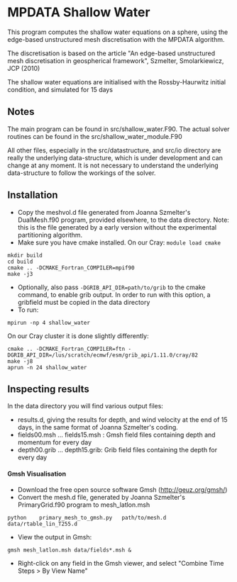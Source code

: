 # MPDATA Shallow Water #

This program computes the shallow water equations on a sphere,
using the edge-based unstructured mesh discretisation with the
MPDATA algorithm.

The discretisation is based on the article
"An edge-based unstructured mesh discretisation in geospherical framework",
Szmelter, Smolarkiewicz, JCP (2010)

The shallow water equations are initialised with the Rossby-Haurwitz initial
condition, and simulated for 15 days

## Notes ##
The main program can be found in src/shallow_water.F90. 
The actual solver routines can be found in the src/shallow_water_module.F90

All other files, especially in the src/datastructure, and src/io directory are
really the underlying data-structure, which is under development and 
can change at any moment.
It is not necessary to understand the underlying data-structure to follow
the workings of the solver.


## Installation ##
- Copy the meshvol.d file generated from Joanna Szmelter's DualMesh.f90 program,
  provided elsewhere, to the data directory. Note: this is the file generated by
  a early version without the experimental partitioning algorithm.
- Make sure you have cmake installed. On our Cray: ```module load cmake```

```
mkdir build
cd build
cmake .. -DCMAKE_Fortran_COMPILER=mpif90
make -j3
```
- Optionally, also pass ```-DGRIB_API_DIR=path/to/grib``` to the cmake command, to enable grib output. In order to run with this option, a gribfield must be copied in the data directory
- To run:

```
mpirun -np 4 shallow_water
```

On our Cray cluster it is done slightly differently:

```
cmake .. -DCMAKE_Fortran_COMPILER=ftn -DGRIB_API_DIR=/lus/scratch/ecmwf/esm/grib_api/1.11.0/cray/82
make -j8
aprun -n 24 shallow_water
```


## Inspecting results ##
In the data directory you will find various output files:

- results.d, giving the results for depth, and wind velocity at the end of 15 days, in the same format of Joanna Szmelter's coding.
- fields00.msh ... fields15.msh : Gmsh field files containing depth and momentum for every day
- depth00.grib ... depth15.grib: Grib field files containing the depth for every day

#### Gmsh Visualisation ###
- Download the free open source software Gmsh (http://geuz.org/gmsh/)
- Convert the mesh.d file, generated by Joanna Szmelter's PrimaryGrid.f90 program to mesh_latlon.msh

``` 
python    primary_mesh_to_gmsh.py   path/to/mesh.d    data/rtable_lin_T255.d
```

- View the output in Gmsh:

```
gmsh mesh_latlon.msh data/fields*.msh &
```

- Right-click on any field in the Gmsh viewer, and select "Combine Time Steps > By View Name"
